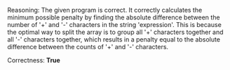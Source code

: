 Reasoning:
The given program is correct. It correctly calculates the minimum possible penalty by finding the absolute difference between the number of '+' and '-' characters in the string 'expression'. This is because the optimal way to split the array is to group all '+' characters together and all '-' characters together, which results in a penalty equal to the absolute difference between the counts of '+' and '-' characters.

Correctness: **True**